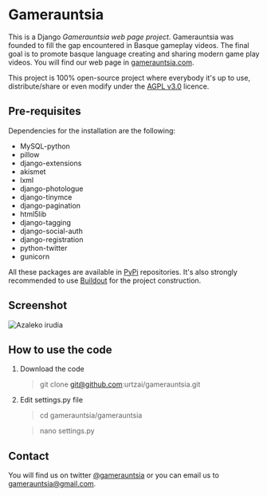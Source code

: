 Gamerauntsia
============

This is a Django *Gamerauntsia web page project*. Gamerauntsia was founded to fill the gap encountered in Basque gameplay videos. The final goal is to promote basque language creating and sharing modern game play videos. 
You will find our web page in [gamerauntsia.com](http://gamerauntsia.com).

This project is 100% open-source project where everybody it's up to use, distribute/share or even modify under the 
[AGPL v3.0](http://www.gnu.org/licenses/agpl-3.0.html#content) licence.

Pre-requisites
--------------

Dependencies for the installation are the following:

* MySQL-python
* pillow
* django-extensions
* akismet
* lxml
* django-photologue
* django-tinymce
* django-pagination
* html5lib
* django-tagging
* django-social-auth
* django-registration
* python-twitter
* gunicorn

All these packages are available in [PyPi](http://pypi.python.org/pypi) repositories. It's also strongly recommended 
to use [Buildout](http://www.buildout.org/) for the project construction.

Screenshot
----------

![Azaleko irudia](img/gamerauntsia.png "Azaleko irudia")

How to use the code
-------------------

1. Download the code

    > git clone git@github.com:urtzai/gamerauntsia.git
    
2. Edit settings.py file

    > cd gamerauntsia/gamerauntsia
      
    > nano settings.py

Contact
-------

You will find us on twitter [@gamerauntsia](http://twitter.com/gamerauntsia) or you can email us to gamerauntsia@gmail.com.
